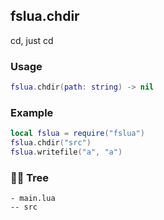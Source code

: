 ## fslua.chdir
cd, just cd
### Usage
```lua
fslua.chdir(path: string) -> nil
```
### Example
```lua
local fslua = require("fslua")
fslua.chdir("src")
fslua.writefile("a", "a")
```
### 🌲🌳 Tree
```
- main.lua
-- src
```
